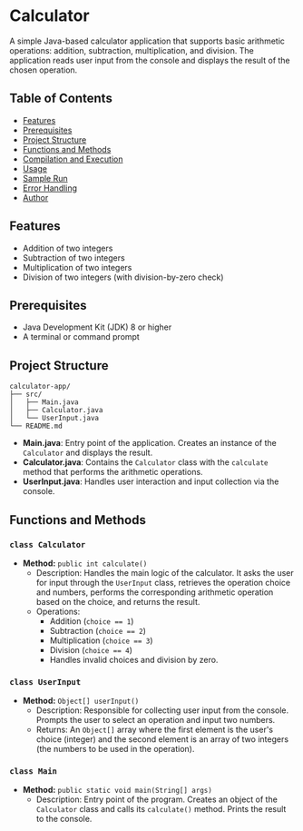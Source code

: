 # Calculator


A simple Java-based calculator application that supports basic arithmetic operations: addition, subtraction, multiplication, and division. The application reads user input from the console and displays the result of the chosen operation.

## Table of Contents

- [Features](#features)
- [Prerequisites](#prerequisites)
- [Project Structure](#project-structure)
- [Functions and Methods](#functions-and-methods)
- [Compilation and Execution](#compilation-and-execution)
- [Usage](#usage)
- [Sample Run](#sample-run)
- [Error Handling](#error-handling)
- [Author](#author)

## Features

- Addition of two integers
- Subtraction of two integers
- Multiplication of two integers
- Division of two integers (with division-by-zero check)

## Prerequisites

- Java Development Kit (JDK) 8 or higher
- A terminal or command prompt

## Project Structure

```
calculator-app/
├── src/
│   ├── Main.java
│   ├── Calculator.java
│   └── UserInput.java
└── README.md
```

- **Main.java**: Entry point of the application. Creates an instance of the `Calculator` and displays the result.
- **Calculator.java**: Contains the `Calculator` class with the `calculate` method that performs the arithmetic operations.
- **UserInput.java**: Handles user interaction and input collection via the console.

## Functions and Methods

### `class Calculator`

- **Method:** `public int calculate()`
  - Description: Handles the main logic of the calculator. It asks the user for input through the `UserInput` class, retrieves the operation choice and numbers, performs the corresponding arithmetic operation based on the choice, and returns the result.
  - Operations:
    - Addition (`choice == 1`)
    - Subtraction (`choice == 2`)
    - Multiplication (`choice == 3`)
    - Division (`choice == 4`)
    - Handles invalid choices and division by zero.

### `class UserInput`

- **Method:** `Object[] userInput()`
  - Description: Responsible for collecting user input from the console. Prompts the user to select an operation and input two numbers.
  - Returns: An `Object[]` array where the first element is the user's choice (integer) and the second element is an array of two integers (the numbers to be used in the operation).

### `class Main`

- **Method:** `public static void main(String[] args)`
  - Description: Entry point of the program. Creates an object of the `Calculator` class and calls its `calculate()` method. Prints the result to the console.



